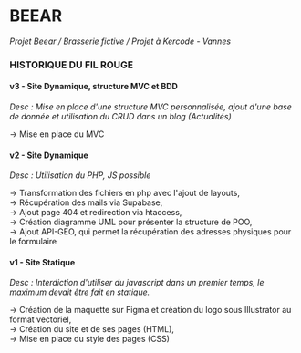# **BEEAR**
*Projet Beear / Brasserie fictive / Projet à Kercode - Vannes*

### HISTORIQUE DU FIL ROUGE
#### v3 - Site Dynamique, structure MVC et BDD
*Desc : Mise en place d'une structure MVC personnalisée, ajout d'une base de donnée et utilisation du CRUD dans un blog (Actualités)*

  -> Mise en place du MVC

#### v2 - Site Dynamique 
*Desc : Utilisation du PHP, JS possible*

  -> Transformation des fichiers en php avec l'ajout de layouts,<br>
  -> Récupération des mails via Supabase,<br>
  -> Ajout page 404 et redirection via htaccess,<br>
  -> Création diagramme UML pour présenter la structure de POO, <br>
  -> Ajout API-GEO, qui permet la récupération des adresses physiques pour le formulaire

#### v1 - Site Statique
*Desc : Interdiction d'utiliser du javascript dans un premier temps, le maximum devait être fait en statique.*

  -> Création de la maquette sur Figma et création du logo sous Illustrator au format vectoriel,<br>
  -> Création du site et de ses pages (HTML),<br>
  -> Mise en place du style des pages (CSS)